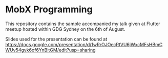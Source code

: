 # MobX Programming

This repository contains the sample accompanied my talk given at Flutter meetup hosted within GDG Sydney on the 6th of August.

Slides used for the presentation can be found at https://docs.google.com/presentation/d/1wRrOJOecRtVU6jWxcMFsHBmCWUv54gvk6of6YnBitGM/edit?usp=sharing
